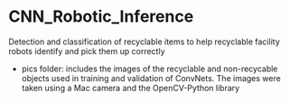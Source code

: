 # CNN_Robotic_Inference
Detection and classification of recyclable items to help recyclable facility robots identify and pick them up correctly

 - pics folder: includes the images of the recyclable and non-recycable objects used in training and validation of ConvNets. The images were taken using a Mac camera and the OpenCV-Python library
 
